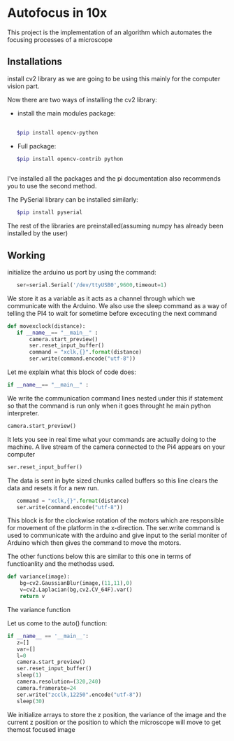 # Autofocus in 10x

This project is the implementation of an algorithm which automates the focusing processes of a microscope
 
 ## Installations 
 install cv2 library as we are going to be using this mainly for the computer vision part.

 Now there are two ways of installing the cv2 library:

 * install the main modules package:
 ```bash 
    
    $pip install opencv-python
 ```
 *  Full package:
 ```bash
    $pip install opencv-contrib python
    
 ```
 I've installed all the packages and the pi documentation also recommends you to use the second method.

 The PySerial library can be installed similarly:
 ```bash
    $pip install pyserial
 ```
 The rest of the libraries are preinstalled(assuming numpy has already been installed by the user)

 ## Working 
 initialize the arduino us port by using the command:
 ```python
    ser=serial.Serial('/dev/ttyUSB0',9600,timeout=1)
 ```

 We store it as a variable as it acts as a channel through which we communicate with the Arduino.
 We also use the sleep command as a way of telling the PI4 to wait for sometime before excecuting the next command 
 ```python
 def movexclock(distance):
	if __name__== "__main__" :
		camera.start_preview()
		ser.reset_input_buffer()
		command = "xclk,{}".format(distance)
		ser.write(command.encode("utf-8"))
 ```  
 Let me explain what this block of code does:
 ```python
 if __name__== "__main__" :
 ```
 We write the communication command lines nested under this if statement so that the command is run only when it goes throught he main python interpreter.
 ``` python
 camera.start_preview()
 ```
 It lets you see in real time what your commands are actually doing to the machine.  A live stream of the camera connected to the Pi4 appears on your computer
 ```python
 ser.reset_input_buffer()
 ```
 The data is sent in byte sized chunks called buffers so this line clears the data and resets it for a new run.
 ```python
    command = "xclk,{}".format(distance)
    ser.write(command.encode("utf-8"))
 ```
 This block is for the clockwise rotation of the motors which are responsible for movement of the platform in the x-direction. The ser.write command is used to communicate with the arduino and give input to the serial moniter of Arduino which then gives the command to move the motors.

The other functions below this are similar to this one in terms of functioanlity and the methodss used.

```python
def variance(image):
	bg=cv2.GaussianBlur(image,(11,11),0)
	v=cv2.Laplacian(bg,cv2.CV_64F).var()
	return v
```
The variance function 

Let us come to the auto() function:

```python
if __name__ == '__main__':
   z=[]
   var=[]
   l=0
   camera.start_preview()
   ser.reset_input_buffer()
   sleep(1)
   camera.resolution=(320,240)
   camera.framerate=24
   ser.write("zcclk,12250".encode("utf-8"))
   sleep(30)
```

We initialize arrays to store the z position, the variance of the image and the current z position or the position to which the microscope will move to get themost focused image






 